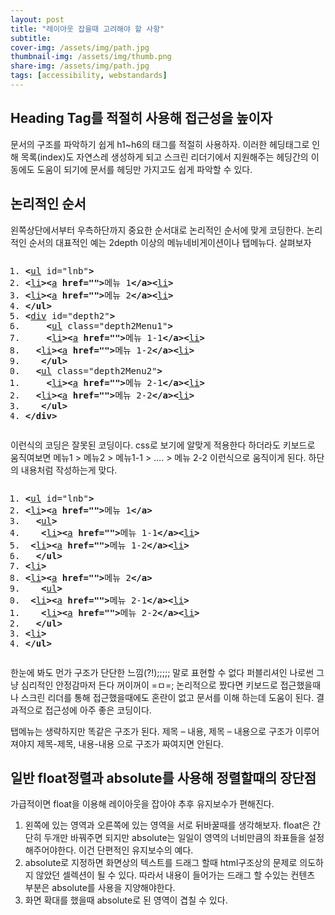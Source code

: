 ```yaml
---
layout: post
title: "레이아웃 잡을때 고려해야 할 사항"
subtitle: 
cover-img: /assets/img/path.jpg
thumbnail-img: /assets/img/thumb.png
share-img: /assets/img/path.jpg
tags: [accessibility, webstandards]
---
```


<div class="entry-content">
    <h2>Heading Tag를 적절히 사용해 접근성을 높이자</h2>
    <p>문서의 구조를 파악하기 쉽게 h1~h6의 태그를 적절히 사용하자. 이러한 헤딩태그로 인해 목록(index)도 자연스레 생성하게 되고 스크린 리더기에서 지원해주는 헤딩간의 이동에도 도움이 되기에 문서를 헤딩만 가지고도 쉽게 파악할 수 있다.</p>
    <h2>논리적인 순서</h2>
    <p>왼쪽상단에서부터 우측하단까지 중요한 순서대로 논리적인 순서에 맞게 코딩한다. 논리적인 순서의 대표적인 예는 2depth 이상의 메뉴네비게이션이나 탭메뉴다. 살펴보자</p>
    <p><span id="more-83"></span></p>
    <pre class="html cH_kip"><ol><li class="odd"><span><b class="group">&lt;</b><a href="http://tranbot.net/html5/grouping-content.html#the-ul-element" class="group">ul</a> id="lnb"<b class="group">&gt;</b></span></li><li class="even"><span><b class="group">&lt;</b><a href="http://tranbot.net/html5/grouping-content.html#the-li-element" class="group">li</a><b class="group">&gt;</b><b class="interactive">&lt;</b><a href="http://tranbot.net/html5/text-level-semantics.html#the-a-element" class="interactive">a</a> <b class="interactive">href=""</b><b class="interactive">&gt;</b>메뉴 1<b class="interactive">&lt;/a</b><b class="interactive">&gt;</b><b class="group">&lt;</b><a href="http://tranbot.net/html5/grouping-content.html#the-li-element" class="group">li</a><b class="group">&gt;</b></span></li><li class="odd"><span><b class="group">&lt;</b><a href="http://tranbot.net/html5/grouping-content.html#the-li-element" class="group">li</a><b class="group">&gt;</b><b class="interactive">&lt;</b><a href="http://tranbot.net/html5/text-level-semantics.html#the-a-element" class="interactive">a</a> <b class="interactive">href=""</b><b class="interactive">&gt;</b>메뉴 2<b class="interactive">&lt;/a</b><b class="interactive">&gt;</b><b class="group">&lt;</b><a href="http://tranbot.net/html5/grouping-content.html#the-li-element" class="group">li</a><b class="group">&gt;</b></span></li><li class="even"><span><b class="group">&lt;/ul</b><b class="group">&gt;</b></span></li><li class="odd fifth"><span><b class="group">&lt;</b><a href="http://tranbot.net/html5/grouping-content.html#the-div-element" class="group">div</a> id="depth2"<b class="group">&gt;</b></span></li><li class="even"><span>	<b class="group">&lt;</b><a href="http://tranbot.net/html5/grouping-content.html#the-ul-element" class="group">ul</a> class="depth2Menu1"<b class="group">&gt;</b></span></li><li class="odd"><span>	<b class="group">&lt;</b><a href="http://tranbot.net/html5/grouping-content.html#the-li-element" class="group">li</a><b class="group">&gt;</b><b class="interactive">&lt;</b><a href="http://tranbot.net/html5/text-level-semantics.html#the-a-element" class="interactive">a</a> <b class="interactive">href=""</b><b class="interactive">&gt;</b>메뉴 1-1<b class="interactive">&lt;/a</b><b class="interactive">&gt;</b><b class="group">&lt;</b><a href="http://tranbot.net/html5/grouping-content.html#the-li-element" class="group">li</a><b class="group">&gt;</b></span></li><li class="even"><span>	<b class="group">&lt;</b><a href="http://tranbot.net/html5/grouping-content.html#the-li-element" class="group">li</a><b class="group">&gt;</b><b class="interactive">&lt;</b><a href="http://tranbot.net/html5/text-level-semantics.html#the-a-element" class="interactive">a</a> <b class="interactive">href=""</b><b class="interactive">&gt;</b>메뉴 1-2<b class="interactive">&lt;/a</b><b class="interactive">&gt;</b><b class="group">&lt;</b><a href="http://tranbot.net/html5/grouping-content.html#the-li-element" class="group">li</a><b class="group">&gt;</b></span></li><li class="odd"><span>	<b class="group">&lt;/ul</b><b class="group">&gt;</b></span></li><li class="even fifth"><span>	<b class="group">&lt;</b><a href="http://tranbot.net/html5/grouping-content.html#the-ul-element" class="group">ul</a> class="depth2Menu2"<b class="group">&gt;</b></span></li><li class="odd"><span>	<b class="group">&lt;</b><a href="http://tranbot.net/html5/grouping-content.html#the-li-element" class="group">li</a><b class="group">&gt;</b><b class="interactive">&lt;</b><a href="http://tranbot.net/html5/text-level-semantics.html#the-a-element" class="interactive">a</a> <b class="interactive">href=""</b><b class="interactive">&gt;</b>메뉴 2-1<b class="interactive">&lt;/a</b><b class="interactive">&gt;</b><b class="group">&lt;</b><a href="http://tranbot.net/html5/grouping-content.html#the-li-element" class="group">li</a><b class="group">&gt;</b></span></li><li class="even"><span>	<b class="group">&lt;</b><a href="http://tranbot.net/html5/grouping-content.html#the-li-element" class="group">li</a><b class="group">&gt;</b><b class="interactive">&lt;</b><a href="http://tranbot.net/html5/text-level-semantics.html#the-a-element" class="interactive">a</a> <b class="interactive">href=""</b><b class="interactive">&gt;</b>메뉴 2-2<b class="interactive">&lt;/a</b><b class="interactive">&gt;</b><b class="group">&lt;</b><a href="http://tranbot.net/html5/grouping-content.html#the-li-element" class="group">li</a><b class="group">&gt;</b></span></li><li class="odd"><span>	<b class="group">&lt;/ul</b><b class="group">&gt;</b></span></li><li class="even"><span><b class="group">&lt;/div</b><b class="group">&gt;</b></span></li></ol></pre>
    <p>이런식의 코딩은 잘못된 코딩이다. css로 보기에 알맞게 적용한다 하더라도 키보드로 움직여보면 메뉴1 &gt; 메뉴2 &gt; 메뉴1-1 &gt; …. &gt; 메뉴 2-2 이런식으로 움직이게 된다. 하단의 내용처럼 작성하는게 맞다.</p>
    <pre class="html cH_kip"><ol><li class="odd"><span><b class="group">&lt;</b><a href="http://tranbot.net/html5/grouping-content.html#the-ul-element" class="group">ul</a> id="lnb"<b class="group">&gt;</b></span></li><li class="even"><span><b class="group">&lt;</b><a href="http://tranbot.net/html5/grouping-content.html#the-li-element" class="group">li</a><b class="group">&gt;</b><b class="interactive">&lt;</b><a href="http://tranbot.net/html5/text-level-semantics.html#the-a-element" class="interactive">a</a> <b class="interactive">href=""</b><b class="interactive">&gt;</b>메뉴 1<b class="interactive">&lt;/a</b><b class="interactive">&gt;</b></span></li><li class="odd"><span>	<b class="group">&lt;</b><a href="http://tranbot.net/html5/grouping-content.html#the-ul-element" class="group">ul</a><b class="group">&gt;</b></span></li><li class="even"><span>	<b class="group">&lt;</b><a href="http://tranbot.net/html5/grouping-content.html#the-li-element" class="group">li</a><b class="group">&gt;</b><b class="interactive">&lt;</b><a href="http://tranbot.net/html5/text-level-semantics.html#the-a-element" class="interactive">a</a> <b class="interactive">href=""</b><b class="interactive">&gt;</b>메뉴 1-1<b class="interactive">&lt;/a</b><b class="interactive">&gt;</b><b class="group">&lt;</b><a href="http://tranbot.net/html5/grouping-content.html#the-li-element" class="group">li</a><b class="group">&gt;</b></span></li><li class="odd fifth"><span>	<b class="group">&lt;</b><a href="http://tranbot.net/html5/grouping-content.html#the-li-element" class="group">li</a><b class="group">&gt;</b><b class="interactive">&lt;</b><a href="http://tranbot.net/html5/text-level-semantics.html#the-a-element" class="interactive">a</a> <b class="interactive">href=""</b><b class="interactive">&gt;</b>메뉴 1-2<b class="interactive">&lt;/a</b><b class="interactive">&gt;</b><b class="group">&lt;</b><a href="http://tranbot.net/html5/grouping-content.html#the-li-element" class="group">li</a><b class="group">&gt;</b></span></li><li class="even"><span>	<b class="group">&lt;/ul</b><b class="group">&gt;</b></span></li><li class="odd"><span><b class="group">&lt;</b><a href="http://tranbot.net/html5/grouping-content.html#the-li-element" class="group">li</a><b class="group">&gt;</b></span></li><li class="even"><span><b class="group">&lt;</b><a href="http://tranbot.net/html5/grouping-content.html#the-li-element" class="group">li</a><b class="group">&gt;</b><b class="interactive">&lt;</b><a href="http://tranbot.net/html5/text-level-semantics.html#the-a-element" class="interactive">a</a> <b class="interactive">href=""</b><b class="interactive">&gt;</b>메뉴 2<b class="interactive">&lt;/a</b><b class="interactive">&gt;</b></span></li><li class="odd"><span>	<b class="group">&lt;</b><a href="http://tranbot.net/html5/grouping-content.html#the-ul-element" class="group">ul</a><b class="group">&gt;</b></span></li><li class="even fifth"><span>	<b class="group">&lt;</b><a href="http://tranbot.net/html5/grouping-content.html#the-li-element" class="group">li</a><b class="group">&gt;</b><b class="interactive">&lt;</b><a href="http://tranbot.net/html5/text-level-semantics.html#the-a-element" class="interactive">a</a> <b class="interactive">href=""</b><b class="interactive">&gt;</b>메뉴 2-1<b class="interactive">&lt;/a</b><b class="interactive">&gt;</b><b class="group">&lt;</b><a href="http://tranbot.net/html5/grouping-content.html#the-li-element" class="group">li</a><b class="group">&gt;</b></span></li><li class="odd"><span>	<b class="group">&lt;</b><a href="http://tranbot.net/html5/grouping-content.html#the-li-element" class="group">li</a><b class="group">&gt;</b><b class="interactive">&lt;</b><a href="http://tranbot.net/html5/text-level-semantics.html#the-a-element" class="interactive">a</a> <b class="interactive">href=""</b><b class="interactive">&gt;</b>메뉴 2-2<b class="interactive">&lt;/a</b><b class="interactive">&gt;</b><b class="group">&lt;</b><a href="http://tranbot.net/html5/grouping-content.html#the-li-element" class="group">li</a><b class="group">&gt;</b></span></li><li class="even"><span>	<b class="group">&lt;/ul</b><b class="group">&gt;</b></span></li><li class="odd"><span><b class="group">&lt;</b><a href="http://tranbot.net/html5/grouping-content.html#the-li-element" class="group">li</a><b class="group">&gt;</b></span></li><li class="even"><span><b class="group">&lt;/ul</b><b class="group">&gt;</b></span></li></ol></pre>
    <p>한눈에 봐도 먼가 구조가 단단한 느낌(?!);;;;; 말로 표현할 수 없다 퍼블리셔인 나로썬 그냥 심리적인 안정감마저 든다 꺼이꺼이 =ㅁ=; 논리적으로 짰다면 키보드로 접근했을때나 스크린 리더를 통해 접근했을때에도 혼란이 없고 문서를 이해 하는데 도움이 된다. 결과적으로 접근성에 아주 좋은 코딩이다.</p>
    <p>탭메뉴는 생략하지만 똑같은 구조가 된다. 제목 – 내용, 제목 – 내용으로 구조가 이루어져야지 제목-제목, 내용-내용 으로 구조가 짜여지면 안된다. </p>
    <h2>일반 float정렬과 absolute를 사용해 정렬할때의 장단점</h2>
    <p>가급적이면 float을 이용해 레이아웃을 잡아야 추후 유지보수가 편해진다.</p>
    <ol>
    <li>왼쪽에 있는 영역과 오른쪽에 있는 영역을 서로 뒤바꿀때를 생각해보자. float은 간단히 두개만 바꿔주면 되지만 absolute는 일일이 영역의 너비만큼의 좌표들을 설정해주어야한다. 이건 단편적인 유지보수의 예다.</li>
    <li>absolute로 지정하면 화면상의 텍스트를 드래그 할때 html구조상의 문제로 의도하지 않았던 셀렉션이 될 수 있다. 따라서 내용이 들어가는 드래그 할 수있는 컨텐츠 부분은  absolute를 사용을 지양해야한다.</li>
    <li>화면 확대를 했을때 absolute로 된 영역이 겹칠 수 있다.</li>
    </ol>
</div>